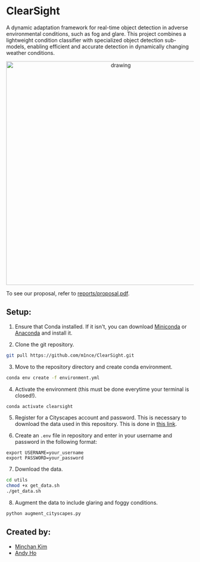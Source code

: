 # ClearSight
 
A dynamic adaptation framework for real-time object detection in adverse environmental conditions, such as fog and glare. This project combines a lightweight condition classifier with specialized object detection sub-models, enabling efficient and accurate detection in dynamically changing weather conditions.

<p align="center">
  <img src="img/overview_fig.png" alt="drawing" width="600"/>  
</p>

To see our proposal, refer to [reports/proposal.pdf](https://github.com/m1nce/ClearSight/blob/main/reports/proposal.pdf).

<!-- SETUP -->
## Setup:
1. Ensure that Conda installed. If it isn't, you can download [Miniconda](https://docs.anaconda.com/miniconda/)
   or [Anaconda](https://docs.anaconda.com/anaconda/install/) and install it.

2. Clone the git repository.
```sh
git pull https://github.com/m1nce/ClearSight.git
```

3. Move to the repository directory and create conda environment.
```sh
conda env create -f environment.yml
```

4. Activate the environment (this must be done everytime your terminal is closed!).
```sh
conda activate clearsight
```

5. Register for a Cityscapes account and password. This is necessary to download the data 
   used in this repository. This is done in [this link](https://www.cityscapes-dataset.com/register/).

6. Create an `.env` file in repository and enter in your username and password in the following format:
```
export USERNAME=your_username
export PASSWORD=your_password
```

7. Download the data.
```sh
cd utils
chmod +x get_data.sh
./get_data.sh
```

8. Augment the data to include glaring and foggy conditions.
```sh
python augment_cityscapes.py
```

<!-- CONTRIBUTORS -->
## Created by:
* [Minchan Kim](https://github.com/m1nce)
* [Andy Ho](https://github.com/handy0102)
